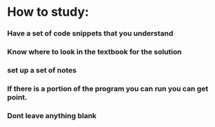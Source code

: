 # How to study:
### Have a set of code snippets that you understand
### Know where to look in the textbook for the solution
### set up a set of notes
### If there is a portion of the program you can run you can get point.
### Dont leave anything blank